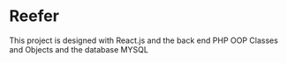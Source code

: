 # Reefer
This project is designed with React.js and the back end PHP OOP Classes and Objects and the database MYSQL

